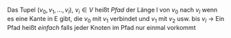 Das Tupel $(v_0, v_1, \ldots, v_l),\ v_i \in V$ heißt _Pfad_ der Länge l von $v_0$ nach $v_l$ wenn es eine Kante in E gibt, die $v_0$ mit $v_1$ verbindet und $v_1$ mit $v_2$ usw. bis $v_l$
→ Ein Pfad heißt _einfach_ falls jeder Knoten im Pfad nur einmal vorkommt
